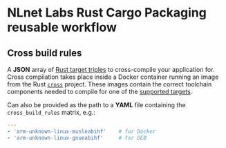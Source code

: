 # NLnet Labs Rust Cargo Packaging reusable workflow

## Cross build rules

A **JSON** array of [Rust target triples](https://doc.rust-lang.org/nightly/rustc/platform-support.html) to cross-compile your application for. Cross compilation takes place inside a Docker container running an image from the Rust [`cross`](https://github.com/cross-rs/cross) project. These images contain the correct toolchain components needed to compile for one of the [supported targets](https://github.com/cross-rs/cross#supported-targets).

Can also be provided as the path to a **YAML** file containing the `cross_build_rules` matrix, e.g.:

```yaml
---
- 'arm-unknown-linux-musleabihf'    # for Docker
- 'arm-unknown-linux-gnueabihf'     # for DEB
```

